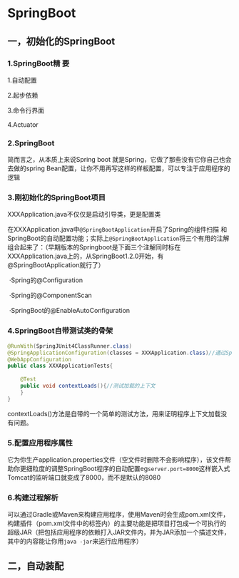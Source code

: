 # SpringBoot

## 一，初始化的SpringBoot

### 1.SpringBoot精 要

1.自动配置

2.起步依赖

3.命令行界面

4.Actuator

### 2.SpringBoot

简而言之，从本质上来说Spring boot 就是Spring，它做了那些没有它你自己也会去做的spring Bean配置，让你不用再写这样的样板配置，可以专注于应用程序的逻辑

### 3.刚初始化的SpringBoot项目

XXXApplication.java不仅仅是启动引导类，更是配置类

在XXXApplication.java中`@SpringBootApplication`开启了Spring的组件扫描 和 SpringBoot的自动配置功能；实际上`@SpringBootApplication`将三个有用的注解组合起来了：（早期版本的Springboot是下面三个注解同时标在XXXApplication.java上的，从SpringBoot1.2.0开始，有@SpringBootApplication就行了）

​		·Spring的@Configuration

​		·Spring的@ComponentScan

​		·SpringBoot的@EnableAutoConfiguration

### 4.SpringBoot自带测试类的骨架

```java
@RunWith(SpringJUnit4ClassRunner.class)
@SpringApplicationConfiguration(classes = XXXApplication.class)//通过SpringBoot加载上下文
@WebAppConfiguration
public class XXXApplicationTests{
    
    @Test
    public void contextLoads(){//测试加载的上下文
    }
}
```

contextLoads()方法是自带的一个简单的测试方法，用来证明程序上下文加载没有问题。

### 5.配置应用程序属性

​	它为你生产application.properties文件（空文件时删除不会影响程序），该文件帮助你更细粒度的调整SpringBoot程序的自动配置eg`server.port=8000`这样嵌入式Tomcat的监听端口就变成了8000，而不是默认的8080

### 6.构建过程解析

可以通过Gradle或Maven来构建应用程序，使用Maven时会生成pom.xml文件，构建插件（pom.xml文件中的<build>标签内）的主要功能是把项目打包成一个可执行的超级JAR（把包括应用程序的依赖打入JAR文件内，并为JAR添加一个描述文件，其中的内容能让你用`java -jar`来运行应用程序）

## 二，自动装配